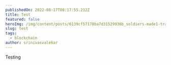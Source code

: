 ```yaml
---
publishedOn: 2022-08-17T08:17:55.212Z
title: Test
featured: false
heroImg: /img/content/posts/6139cf57178ba7d31529936b_soldiers-made1-transcode.gif
slug: test
tags:
  - blockchain
author: srinivasvalekar
---
```

Testing